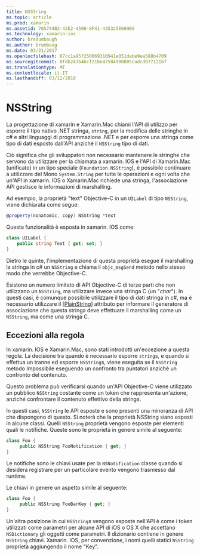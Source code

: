 ```yaml
---
title: NSString
ms.topic: article
ms.prod: xamarin
ms.assetid: 785744B3-42E2-4590-8F41-435325E609B9
ms.technology: xamarin-ios
author: bradumbaugh
ms.author: brumbaug
ms.date: 03/21/2017
ms.openlocfilehash: 87cc1a95f250069310941e051dabe9ea588b4709
ms.sourcegitcommit: 0fdb243b46cf21be47584900805cadcd077121bf
ms.translationtype: MT
ms.contentlocale: it-IT
ms.lasthandoff: 03/12/2018
---
```

# <a name="nsstring"></a>NSString

La progettazione di xamarin e Xamarin.Mac chiami l'API di utilizzo per esporre il tipo nativo .NET stringa, `string`, per la modifica delle stringhe in c# e altri linguaggi di programmazione .NET e per esporre una stringa come tipo di dati esposto dall'API anziché il `NSString` tipo di dati.


Ciò significa che gli sviluppatori non necessario mantenere le stringhe che servono da utilizzare per la chiamata a xamarin. IOS e l'API di Xamarin.Mac (unificato) in un tipo speciale (`Foundation.NSString`), è possibile continuare a utilizzare del Mono `System.String` per tutte le operazioni e ogni volta che un'API in xamarin. IOS o Xamarin.Mac richiede una stringa, l'associazione API gestisce le informazioni di marshalling.

Ad esempio, la proprietà "text" Objective-C in un `UILabel` di tipo `NSString`, viene dichiarata come segue:

```csharp
@property(nonatomic, copy) NSString *text
```

Questa funzionalità è esposta in xamarin. IOS come:

```csharp
class UILabel {
    public string Text { get; set; }
}
```

Dietro le quinte, l'implementazione di questa proprietà esegue il marshalling la stringa in c# un `NSString` e chiama il `objc_msgSend` metodo nello stesso modo che verrebbe Objective-C.

Esistono un numero limitato di API Objective-C di terze parti che non utilizzano un `NSString`, ma utilizzare invece una stringa C (un "*char*"). In questi casi, è comunque possibile utilizzare il tipo di dati stringa in c#, ma è necessario utilizzare il [[PlainString]](~/cross-platform/macios/binding/objective-c-libraries.md) attributo per informare il generatore di associazione che questa stringa deve effettuare il marshalling come un `NSString`, ma come una stringa C.

 <a name="Exceptions_to_the_Rule" />


## <a name="exceptions-to-the-rule"></a>Eccezioni alla regola

In xamarin. IOS e Xamarin.Mac, sono stati introdotti un'eccezione a questa regola. La decisione tra quando è necessario esporre `string`s, e quando si effettua un tranne ed esporre `NSString`s, viene eseguita se il `NSString` metodo Impossibile eseguendo un confronto tra puntatori anziché un confronto del contenuto.


Questo problema può verificarsi quando un'API Objective-C viene utilizzato un pubblico `NSString` costante come un token che rappresenta un'azione, anziché confrontare il contenuto effettivo della stringa.


In questi casi, `NSString` le API esposte e sono presenti una minoranza di API che dispongono di questo. Si noterà che la proprietà NSString siano esposti in alcune classi. Quelli `NSString` proprietà vengono esposte per elementi quali le notifiche. Queste sono le proprietà in genere simile al seguente:

```csharp
class Foo {
     public NSString FooNotification { get; }
}
```

Le notifiche sono le chiavi usate per la `NSNotification` classe quando si desidera registrare per un particolare evento vengono trasmesso dal runtime.

Le chiavi in genere un aspetto simile al seguente:

```csharp
class Foo {
     public NSString FooBarKey { get; }
}
```

Un'altra posizione in cui `NSString`s vengono esposte nell'API è come i token utilizzati come parametri per alcune API di iOS o OS X che accettano `NSDictionary` gli oggetti come parametri. Il dizionario contiene in genere `NSString` chiavi. Xamarin. IOS, per convenzione, i nomi quelli statici `NSString` proprietà aggiungendo il nome "Key".
